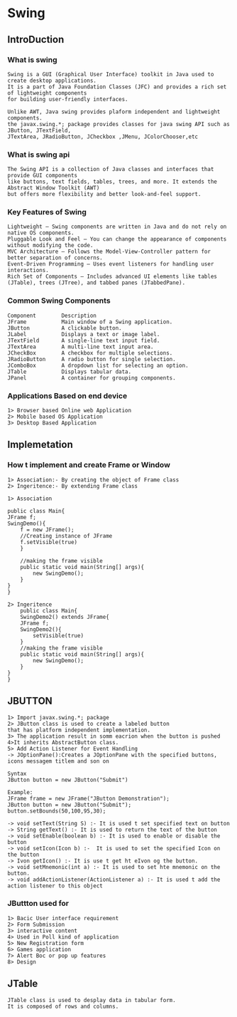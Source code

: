 # Swing
## IntroDuction
### What is swing 
    Swing is a GUI (Graphical User Interface) toolkit in Java used to create desktop applications.
    It is a part of Java Foundation Classes (JFC) and provides a rich set of lightweight components
    for building user-friendly interfaces.

    Unlike AWT, Java swing provides plaform independent and lightweight components.
    the javax.swing.*; package provides classes for java swing API such as JButton, JTextField,
    JTextArea, JRadioButton, JCheckbox ,JMenu, JColorChooser,etc

### What is swing api
    The Swing API is a collection of Java classes and interfaces that provide GUI components 
    like buttons, text fields, tables, trees, and more. It extends the Abstract Window Toolkit (AWT)
    but offers more flexibility and better look-and-feel support.
   
### Key Features of Swing
    Lightweight – Swing components are written in Java and do not rely on native OS components.
    Pluggable Look and Feel – You can change the appearance of components without modifying the code.
    MVC Architecture – Follows the Model-View-Controller pattern for better separation of concerns.
    Event-Driven Programming – Uses event listeners for handling user interactions.
    Rich Set of Components – Includes advanced UI elements like tables (JTable), trees (JTree), and tabbed panes (JTabbedPane).

### Common Swing Components
    Component	     Description
    JFrame	         Main window of a Swing application.
    JButton	         A clickable button.
    JLabel	         Displays a text or image label.
    JTextField	     A single-line text input field.
    JTextArea	     A multi-line text input area.
    JCheckBox	     A checkbox for multiple selections.
    JRadioButton	 A radio button for single selection.
    JComboBox	     A dropdown list for selecting an option.
    JTable	         Displays tabular data.
    JPanel         	 A container for grouping components.

### Applications Based on end device
    1> Browser based Online web Application
    2> Mobile based OS Application
    3> Desktop Based Application

## Implemetation
### How t implement and create Frame or Window
    1> Association:- By creating the object of Frame class
    2> Ingeritence:- By extending Frame class

    1> Association

    public class Main{
    JFrame f;
    SwingDemo(){
        f = new JFrame();
        //Creating instance of JFrame
        f.setVisible(true)
        }

        //making the frame visible
        public static void main(String[] args){
            new SwingDemo();
        }
    }
    }   

    2> Ingeritence
        public class Main{
        SwingDemo2() extends JFrame{
        JFrame f;
        SwingDemo2(){
            setVisible(true)
        }
        //making the frame visible
        public static void main(String[] args){
            new SwingDemo();
        }
    }
    }

## JBUTTON
    1> Import javax.swing.*; package
    2> JButton class is used to create a labeled button
    that has platform independent implementation.
    3> The application result in somm eacrion when the button is pushed
    4>It inherits AbstractButton class.
    5> Add Action Listener for Event Handling
    -> JOptionPane():Creates a JOptionPane with the specified buttons, icons messagem titlem and son on
    
    Syntax
    JButton button = new JButton("Submit")
    
    Example:
    JFrame frame = new JFrame("JButton Demonstration");
    JButton button = new JButton("Submit");
    button.setBounds(50,100,95,30);

    -> void setText(String S) :- It is used t set specified text on button
    -> String getText() :- It is used to return the text of the button
    -> void setEnable(boolean b) :- It is used to enable or disable the button
    -> void setIcon(Icon b) :-  It is used to set the specified Icon on the button
    -> Ivon getIcon() :- It is use t get ht eIvon og the button.
    -> void setMnemonic(int a) :- It is used to set hte mnemonic on the button.
    -> void addActionListener(ActionListener a) :- It is used t add the action listener to this object

### JButtton used for
    1> Bacic User interface requirement
    2> Form Submission
    3> interactive content
    4> Used in Poll kind of application
    5> New Registration form
    6> Games application
    7> Alert Boc or pop up features
    8> Design

## JTable 
    JTable class is used to desplay data in tabular form.
    It is composed of rows and columns.










































